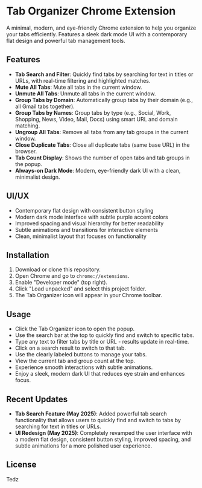 # Tab Organizer Chrome Extension

A minimal, modern, and eye-friendly Chrome extension to help you organize your tabs efficiently. Features a sleek dark mode UI with a contemporary flat design and powerful tab management tools.

## Features

- **Tab Search and Filter**: Quickly find tabs by searching for text in titles or URLs, with real-time filtering and highlighted matches.
- **Mute All Tabs**: Mute all tabs in the current window.
- **Unmute All Tabs**: Unmute all tabs in the current window.
- **Group Tabs by Domain**: Automatically group tabs by their domain (e.g., all Gmail tabs together).
- **Group Tabs by Names**: Group tabs by type (e.g., Social, Work, Shopping, News, Video, Mail, Docs) using smart URL and domain matching.
- **Ungroup All Tabs**: Remove all tabs from any tab groups in the current window.
- **Close Duplicate Tabs**: Close all duplicate tabs (same base URL) in the browser.
- **Tab Count Display**: Shows the number of open tabs and tab groups in the popup.
- **Always-on Dark Mode**: Modern, eye-friendly dark UI with a clean, minimalist design.

## UI/UX
- Contemporary flat design with consistent button styling
- Modern dark mode interface with subtle purple accent colors
- Improved spacing and visual hierarchy for better readability
- Subtle animations and transitions for interactive elements
- Clean, minimalist layout that focuses on functionality

## Installation
1. Download or clone this repository.
2. Open Chrome and go to `chrome://extensions`.
3. Enable "Developer mode" (top right).
4. Click "Load unpacked" and select this project folder.
5. The Tab Organizer icon will appear in your Chrome toolbar.

## Usage
- Click the Tab Organizer icon to open the popup.
- Use the search bar at the top to quickly find and switch to specific tabs.
- Type any text to filter tabs by title or URL - results update in real-time.
- Click on a search result to switch to that tab.
- Use the clearly labeled buttons to manage your tabs.
- View the current tab and group count at the top.
- Experience smooth interactions with subtle animations.
- Enjoy a sleek, modern dark UI that reduces eye strain and enhances focus.

## Recent Updates
- **Tab Search Feature (May 2025)**: Added powerful tab search functionality that allows users to quickly find and switch to tabs by searching for text in titles or URLs.
- **UI Redesign (May 2025)**: Completely revamped the user interface with a modern flat design, consistent button styling, improved spacing, and subtle animations for a more polished user experience.

## License
Tedz
